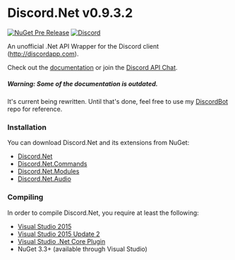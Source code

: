 # Discord.Net v0.9.3.2
[![NuGet Pre Release](https://img.shields.io/nuget/vpre/Discord.Net.svg?maxAge=2592000?style=plastic)](https://www.nuget.org/packages/Discord.Net) [![Discord](https://discordapp.com/api/servers/81384788765712384/widget.png)](https://discord.gg/0SBTUU1wZTYLhAAW)

An unofficial .Net API Wrapper for the Discord client (http://discordapp.com).

Check out the [documentation](http://rtd.discord.foxbot.me/en/legacy/) or join the [Discord API Chat](https://discord.gg/0SBTUU1wZTVjAMPx).

##### Warning: Some of the documentation is outdated.
It's current being rewritten. Until that's done, feel free to use my [DiscordBot](https://github.com/RogueException/DiscordBot) repo for reference.

### Installation
You can download Discord.Net and its extensions from NuGet:
- [Discord.Net](https://www.nuget.org/packages/Discord.Net/)
- [Discord.Net.Commands](https://www.nuget.org/packages/Discord.Net.Commands/)
- [Discord.Net.Modules](https://www.nuget.org/packages/Discord.Net.Modules/)
- [Discord.Net.Audio](https://www.nuget.org/packages/Discord.Net.Audio/)

### Compiling
In order to compile Discord.Net, you require at least the following:
- [Visual Studio 2015](https://www.visualstudio.com/downloads/download-visual-studio-vs)
- [Visual Studio 2015 Update 2](https://www.visualstudio.com/en-us/news/vs2015-update2-vs.aspx)
- [Visual Studio .Net Core Plugin](https://www.microsoft.com/net/core#windows)
- NuGet 3.3+ (available through Visual Studio)
